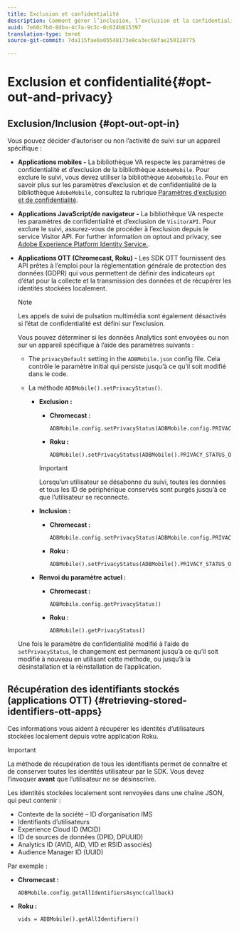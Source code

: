 ```yaml
---
title: Exclusion et confidentialité
description: Comment gérer l’inclusion, l’exclusion et la confidentialité.
uuid: 7e60c7bd-8dba-4c7a-9c3c-0c634b815397
translation-type: tm+mt
source-git-commit: 7da115fae0a05548173e8ca3ec68fae250128775

---
```



# Exclusion et confidentialité{#opt-out-and-privacy}

## Exclusion/Inclusion {#opt-out-opt-in}

Vous pouvez décider d’autoriser ou non l’activité de suivi sur un appareil spécifique :

* **Applications mobiles -** La bibliothèque VA respecte les paramètres de confidentialité et d’exclusion de la bibliothèque `AdobeMobile`. Pour exclure le suivi, vous devez utiliser la bibliothèque `AdobeMobile`. Pour en savoir plus sur les paramètres d’exclusion et de confidentialité de la bibliothèque `AdobeMobile`, consultez la rubrique [Paramètres d’exclusion et de confidentialité](https://docs.adobe.com/content/help/en/mobile-services/android/gdpr-privacy-android/privacy.html).
* **Applications JavaScript/de navigateur -** La bibliothèque VA respecte les paramètres de confidentialité et d’exclusion de `VisitorAPI`. Pour exclure le suivi, assurez-vous de procéder à l’exclusion depuis le service Visitor API. For further information on opt­out and privacy, see [Adobe Experience Platform Identity Service.](https://marketing.adobe.com/resources/help/en_US/mcvid/).
* **Applications OTT (Chromecast, Roku) -** Les SDK OTT fournissent des API prêtes à l’emploi pour la réglementation générale de protection des données (GDPR) qui vous permettent de définir des indicateurs `opt` d’état pour la collecte et la transmission des données et de récupérer les identités stockées localement.

   >[!NOTE]
   >
   >Les appels de suivi de pulsation multimédia sont également désactivés si l’état de confidentialité est défini sur l’exclusion.

   Vous pouvez déterminer si les données Analytics sont envoyées ou non sur un appareil spécifique à l’aide des paramètres suivants :

   * The `privacyDefault` setting in the `ADBMobile.json` config file. Cela contrôle le paramètre initial qui persiste jusqu’à ce qu’il soit modifié dans le code.

   * La méthode `ADBMobile().setPrivacyStatus()`.

      * **Exclusion :**

         * **Chromecast :**

            ```
            ADBMobile.config.setPrivacyStatus(ADBMobile.config.PRIVACY_STATUS_OPT_OUT)
            ```

         * **Roku :**

            ```
            ADBMobile().setPrivacyStatus(ADBMobile().PRIVACY_STATUS_OPT_OUT)
            ```
         >[!IMPORTANT]
         >
         >Lorsqu’un utilisateur se désabonne du suivi, toutes les données et tous les ID de périphérique conservés sont purgés jusqu’à ce que l’utilisateur se reconnecte.

      * **Inclusion :**

         * **Chromecast :**

            ```
            ADBMobile.config.setPrivacyStatus(ADBMobile.config.PRIVACY_STATUS_OPT_IN)
            ```

         * **Roku :**

            ```
            ADBMobile().setPrivacyStatus(ADBMobile().PRIVACY_STATUS_OPT_IN)
            ```
      * **Renvoi du paramètre actuel :**

         * **Chromecast :**

            ```
            ADBMobile.config.getPrivacyStatus()
            ```

         * **Roku :**

            ```
            ADBMobile().getPrivacyStatus()
            ```
   Une fois le paramètre de confidentialité modifié à l’aide de `setPrivacyStatus`, le changement est permanent jusqu’à ce qu’il soit modifié à nouveau en utilisant cette méthode, ou jusqu’à la désinstallation et la réinstallation de l’application.

## Récupération des identifiants stockés (applications OTT) {#retrieving-stored-identifiers-ott-apps}

Ces informations vous aident à récupérer les identités d’utilisateurs stockées localement depuis votre application Roku.

>[!IMPORTANT]
>
>La méthode de récupération de tous les identifiants permet de connaître et de conserver toutes les identités utilisateur par le SDK. Vous devez l’invoquer **avant** que l’utilisateur ne se désinscrive.

Les identités stockées localement sont renvoyées dans une chaîne JSON, qui peut contenir :

* Contexte de la société – ID d’organisation IMS
* Identifiants d’utilisateurs
* Experience Cloud ID (MCID)
* ID de sources de données (DPID, DPUUID)
* Analytics ID (AVID, AID, VID et RSID associés)
* Audience Manager ID (UUID)

Par exemple :

* **Chromecast :**

   ```
   ADBMobile.config.getAllIdentifiersAsync(callback)
   ```

* **Roku :**

   ```
   vids = ADBMobile().getAllIdentifiers()
   ```

